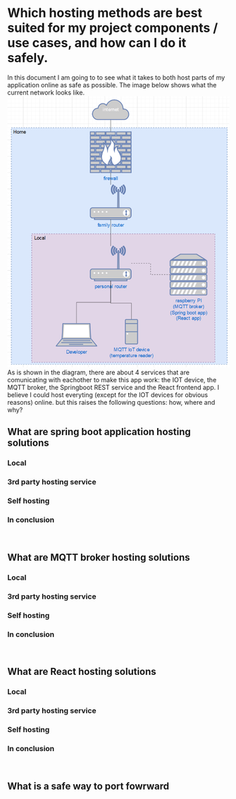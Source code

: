 # Which hosting methods are best suited for my project components / use cases, and how can I do it safely.
In this document I am going to to see what it takes to both host parts of my application online as safe as possible.
The image below shows what the current network looks like.<br/>
![local network diagram](./Media/Demotica_Dashboard-local_network.png)<br/>
As is shown in the diagram, there are about 4 services that are comunicating with eachother to make this app work: the IOT device, the MQTT broker, the Springboot REST service and the React frontend app. I believe I could host everyting (except for the IOT devices for obvious reasons) online. but this raises the following questions: how, where and why?

## What are spring boot application hosting solutions
### Local
### 3rd party hosting service
### Self hosting
### In conclusion
<br/>

## What are MQTT broker hosting solutions
### Local
### 3rd party hosting service
### Self hosting
### In conclusion
<br/>

## What are React hosting solutions
### Local
### 3rd party hosting service
### Self hosting
### In conclusion
<br/>

## What is a safe way to port fowrward
